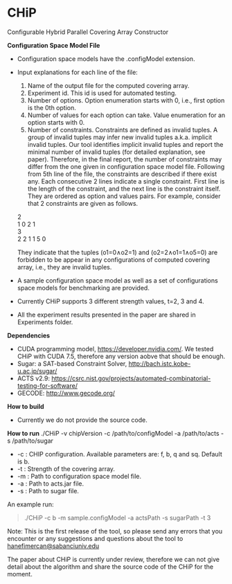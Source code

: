 # CHiP
Configurable Hybrid Parallel Covering Array Constructor

**Configuration Space Model File**
* Configuration space models have the .configModel extension.
* Input explanations for each line of the file:
  1) Name of the output file for the computed covering array.
  2) Experiment id. This id is used for automated testing. 
  3) Number of options. Option enumeration starts with 0, i.e., first option is the 0th option.
  4) Number of values for each option can take. Value enumeration for an option starts with 0. 
  5) Number of constraints. Constraints are defined as invalid tuples. A group of invalid tuples may infer new invalid tuples a.k.a. implicit invalid tuples. Our tool identifies implicit invalid tuples and report the minimal number of invalid tuples (for detailed explanation, see paper). Therefore, in the final report, the number of constraints may differ from the one given in configuration space model file.
  Following from 5th line of the file,  the constraints are described if there exist any. Each consecutive 2 lines indicate a single constraint. First line is the length of the constraint, and the next line is the constraint itself. They are ordered as option and values pairs. For example, consider that 2 constraints are given as follows.

  2  
  1 0 2 1  
  3  
  2 2 1 1 5 0  
  
  They indicate that the tuples (o1=0∧o2=1) and (o2=2∧o1=1∧o5=0) are forbidden to be appear in any configurations of computed covering array, i.e., they are invalid tuples.
* A sample configuration space model as well as a set of configurations space models for benchmarking are provided.
* Currently CHiP supports 3 different strength values, t=2, 3 and 4.
* All the experiment results presented in the paper are shared in Experiments folder.

**Dependencies**
* CUDA programming model, https://developer.nvidia.com/. We tested CHiP with CUDA 7.5, therefore any version aobve that should be enough. 
* Sugar: a SAT-based Constraint Solver, http://bach.istc.kobe-u.ac.jp/sugar/
* ACTS v2.9: https://csrc.nist.gov/projects/automated-combinatorial-testing-for-software/
* GECODE: http://www.gecode.org/
  
**How to build**
* Currently we do not provide the source code.

**How to run**
./CHiP -v chipVersion -c /path/to/configModel -a /path/to/acts -s /path/to/sugar

* -c : CHIP configuration. Available parameters are: f, b, q and sq. Default is b. 
* -t : Strength of the covering array. 
* -m : Path to configuration space model file. 
* -a : Path to acts.jar file. 
* -s : Path to sugar file. 

An example run:    
> ./CHiP -c b -m sample.configModel -a actsPath -s sugarPath -t 3


Note: This is the first release of the tool, so please send any errors that you encounter or any suggestions and questions about the tool to hanefimercan@sabanciuniv.edu

The paper about CHiP is currently under review, therefore we can not give detail about the algorithm and share the source code of the CHiP for the moment.
